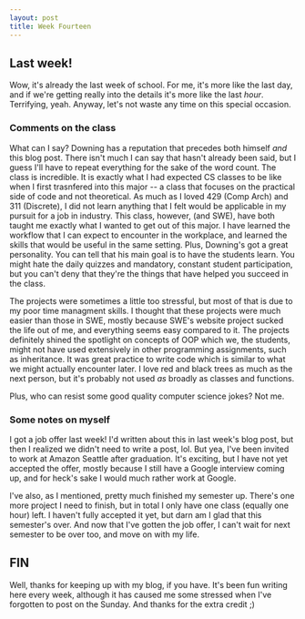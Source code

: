 ```yaml
---
layout: post
title: Week Fourteen
---
```


## Last week!

Wow, it's already the last week of school. For me, it's more like the last day, and if we're getting really into the details it's more like the last *hour*. Terrifying, yeah. Anyway, let's not waste any time on this special occasion.

### Comments on the class

What can I say? Downing has a reputation that precedes both himself *and* this blog post. There isn't much I can say that hasn't already been said, but I guess I'll have to repeat everything for the sake of the word count. The class is incredible. It is exactly what I had expected CS classes to be like when I first trasnfered into this major -- a class that focuses on the practical side of code and not theoretical. As much as I loved 429 (Comp Arch) and 311 (Discrete), I did not learn anything that I felt would be applicable in my pursuit for a job in industry. This class, however, (and SWE), have both taught me exactly what I wanted to get out of this major. I have learned the workflow that I can expect to encounter in the workplace, and learned the skills that would be useful in the same setting. Plus, Downing's got a great personality. You can tell that his main goal is to have the students learn. You might hate the daily quizzes and mandatory, constant student participation, but you can't deny that they're the things that have helped you succeed in the class.

The projects were sometimes a little too stressful, but most of that is due to my poor time managment skills. I thought that these projects were much easier than those in SWE, mostly because SWE's website project sucked the life out of me, and everything seems easy compared to it. The projects definitely shined the spotlight on concepts of OOP which we, the students, might not have used extensively in other programming assignments, such as inheritance. It was great practice to write code which is similar to what we might actually encounter later. I love red and black trees as much as the next person, but it's probably not used *as* broadly as classes and functions.

Plus, who can resist some good quality computer science jokes? Not me.

### Some notes on myself

I got a job offer last week! I'd written about this in last week's blog post, but then I realized we didn't need to write a post, lol. But yea, I've been invited to work at Amazon Seattle after graduation. It's exciting, but I have not yet accepted the offer, mostly because I still have a Google interview coming up, and for heck's sake I would much rather work at Google.

I've also, as I mentioned, pretty much finished my semester up. There's one more project I need to finish, but in total I only have one class (equally one hour) left. I haven't fully accepted it yet, but darn am I glad that this semester's over. And now that I've gotten the job offer, I can't wait for next semester to be over too, and move on with my life.

## FIN

Well, thanks for keeping up with my blog, if you have. It's been fun writing here every week, although it has caused me some stressed when I've forgotten to post on the Sunday. And thanks for the extra credit ;)
